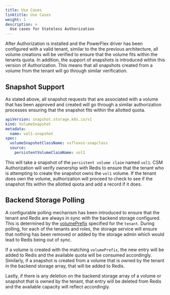 ```yaml
---
title: Use Cases
linktitle: Use Cases
weight: 1
description: >
  Use cases for Stateless Authorization
---
```


After Authorization is installed and the PowerFlex driver has been configured with a valid tenant, similar to the the previous architecture, all volume creations will be verified to ensure that the volume fits within the tenants quota. In addition, the support of snapshots is introduced within this version of Authorization. This means that all snapshots created from a volume from the tenant will go through similar verification.

## Snapshot Support

As stated above, all snapshot requests that are associated with a volume that has been approved and created will go through a similar authorization processes ensuring that the snapshot fits within the allotted quota.

```yaml
apiVersion: snapshot.storage.k8s.io/v1
kind: VolumeSnapshot
metadata:
  name: vol1-snapshot
spec:
  volumeSnapshotClassName: vxflexos-snapclass
  source:
    persistentVolumeClaimName: vol1
```

This will take a snapshot of the `persistent volume claim` named `vol1`. CSM Authorization will verify ownership with Redis to ensure that the tenant who is attempting to create the snapshot owns the `vol1` volume. If the tenant does own the volume, authorization will proceed to check to see if the snapshot fits within the allotted quota and add a record if it does.

## Backend Storage Polling

A configurable polling mechanism has been introduced to ensure that the tenant and Redis are always in sync with the backend storage configured. This is determined by the [volumePrefix](../configuration/proxy-server/#configuring-tenants) specified for the `tenant`. During polling, for each of the tenants and roles, the storage service will ensure that nothing has been removed or added by the storage admin which would lead to Redis being out of sync.

If a volume is created with the matching `volumePrefix`, the new entry will be added to Redis and the available quota will be consumed accordingly. Similarly, if a snapshot is created from a volume that is owned by the tenant in the backend storage array, that will be added to Redis.

Lastly, if there is any deletion on the backend storage array of a volume or snapshot that is owned by the tenant, that entry will be deleted from Redis and the available capacity will reflect accordingly.